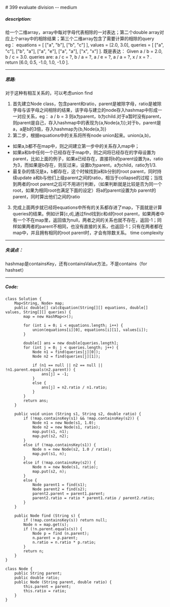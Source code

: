 \# 399 evaluate division -- medium
##### description:
给一个二维array，array中每对字母代表相除的一对表达；第二个double array对应上个array中的相除结果；第三个二维array包含了需要计算的相除的query
eg：
equations = [ ["a", "b"], ["b", "c"] ],
values = [2.0, 3.0],
queries = [ ["a", "c"], ["b", "a"], ["a", "e"], ["a", "a"], ["x", "x"] ].
既是表达：
Given a / b = 2.0, b / c = 3.0.
queries are: a / c = ?, b / a = ?, a / e = ?, a / a = ?, x / x = ? .
return [6.0, 0.5, -1.0, 1.0, -1.0 ].
****************
##### 思路:
对于这种有相互关系的，可以考虑union find
1. 首先建立Node class，包含parent和ratio，parent是被除字母，ratio是被除字母与该字母之间相除的结果，该字母与建立的node存入hashmap中形成一一对应关系，eg：
a / b = 3
则a为parent，b为child.对于a暂时没有parent，则parent是自己，存入hashmap中的表现为{a,Node(a,1)};对于b，parent是a，a是b的3倍，存入hashmap为{b,Node(a,3)}
2. 第二步，根据equations中的关系将所有node union起来。union(a,b)，
- 如果a,b都不在map中，则之间建立第一步中的关系存入map中；
- 如果a和b中任何一个已经存在于map中，则之间将已经存在的字母设置为parent，比如上面的例子，如果a已经存在，直接将b的parent设置为a，ratio为3，而如果是b存在，则反过来，设置b为parent，a为child，ratio为1/3.
- 最复杂的情况是a，b都存在，这个时候找到a和b分别的root parent，同时持续update a和b与他们上级parent之间的ratio，相当于collapse的过程；当找到两者的root parent之后可不用进行判断，（如果判断就是比较是否为同一个root，如果为相同root也满足下面的设定）将a的parent设置为b parent的parent，同时算出他们之间的ratio
3. 完成上面两步就已经将equations中所有的关系都存进了map，下面就是计算queries的结果。例如计算[c,d],通过find找到c和d的root parent，如果两者中有一个不在map里，返回值为null，两者之间的关系也就不存在，返回-1；同样如果两者的parent不相同，也没有直接的关系，也返回-1；只有在两者都在map中，并且拥有相同的root parent时，才会有除数关系。
time complexity
**********
##### 失误点：
hashmap是containsKey，还有containsValue方法，不是contains（for hashset）
********
##### Code:
```
class Solution {
    Map<String, Node> map;
    public double[] calcEquation(String[][] equations, double[] values, String[][] queries) {
        map = new HashMap<>();

        for (int i = 0; i < equations.length; i++) {
            union(equations[i][0], equations[i][1], values[i]);
        }

        double[] ans = new double[queries.length];
        for (int j = 0; j < queries.length; j++) {
            Node n1 = find(queries[j][0]);
            Node n2 = find(queries[j][1]);

            if (n1 == null || n2 == null || !n1.parent.equals(n2.parent)) {
                ans[j] = -1;
            }
            else {
                ans[j] = n2.ratio / n1.ratio;
            }
        }
        return ans;
    }

    public void union (String s1, String s2, double ratio) {
        if (!map.containsKey(s1) && !map.containsKey(s2)) {
            Node n1 = new Node(s1, 1.0);
            Node n2 = new Node(s1, ratio);
            map.put(s1, n1);
            map.put(s2, n2);
        }
        else if (!map.containsKey(s1)) {
            Node n = new Node(s2, 1.0 / ratio);
            map.put(s1, n);
        }
        else if (!map.containsKey(s2)) {
            Node n = new Node(s1, ratio);
            map.put(s2, n);
        }
        else {
            Node parent1 = find(s1);
            Node parent2 = find(s2);
            parent2.parent = parent1.parent;
            parent2.ratio = ratio * parent1.ratio / parent2.ratio;
        }
    }

    public Node find (String s) {
        if (!map.containsKey(s)) return null;
        Node n = map.get(s);
        if (!n.parent.equals(s)) {
            Node p = find (n.parent);
            n.parent = p.parent;
            n.ratio = n.ratio * p.ratio;
        }
        return n;
    }
}

class Node {
    public String parent;
    public double ratio;
    public Node (String parent, double ratio) {
        this.parent = parent;
        this.ratio = ratio;
    }
}
```
